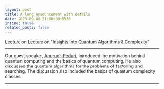 ```yaml
---
layout: post
title: A long announcement with details
date: 2023-09-08 21:00:00+0530
inline: false
related_posts: false
---
```


Lecture on Lecture on "Insights into Quantum Algorithms & Complexity"

***

Our guest speaker, <a href="https://anurudhp.github.io/">Anurudh Peduri</a>, introduced the motivation behind quantum computing and the basics of quantum computing. He also discussed the quantum algorithms for the problems of factoring and searching. The discussion also included the basics of quantum complexity classes.

***
